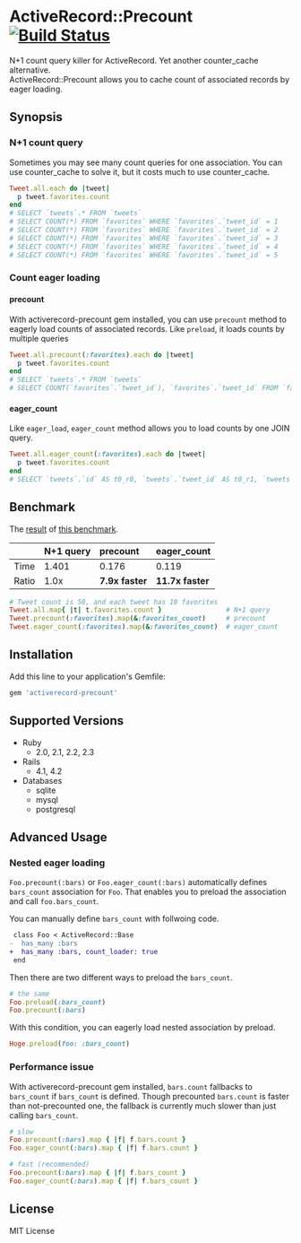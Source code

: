 # ActiveRecord::Precount [![Build Status](https://travis-ci.org/k0kubun/activerecord-precount.svg?branch=master)](https://travis-ci.org/k0kubun/activerecord-precount)

N+1 count query killer for ActiveRecord. Yet another counter\_cache alternative.  
ActiveRecord::Precount allows you to cache count of associated records by eager loading.

## Synopsis

### N+1 count query

Sometimes you may see many count queries for one association.
You can use counter\_cache to solve it, but it costs much to use counter\_cache.

```rb
Tweet.all.each do |tweet|
  p tweet.favorites.count
end
# SELECT `tweets`.* FROM `tweets`
# SELECT COUNT(*) FROM `favorites` WHERE `favorites`.`tweet_id` = 1
# SELECT COUNT(*) FROM `favorites` WHERE `favorites`.`tweet_id` = 2
# SELECT COUNT(*) FROM `favorites` WHERE `favorites`.`tweet_id` = 3
# SELECT COUNT(*) FROM `favorites` WHERE `favorites`.`tweet_id` = 4
# SELECT COUNT(*) FROM `favorites` WHERE `favorites`.`tweet_id` = 5
```

### Count eager loading

#### precount

With activerecord-precount gem installed, you can use `precount` method
to eagerly load counts of associated records.
Like `preload`, it loads counts by multiple queries

```rb
Tweet.all.precount(:favorites).each do |tweet|
  p tweet.favorites.count
end
# SELECT `tweets`.* FROM `tweets`
# SELECT COUNT(`favorites`.`tweet_id`), `favorites`.`tweet_id` FROM `favorites` WHERE `favorites`.`tweet_id` IN (1, 2, 3, 4, 5) GROUP BY `favorites`.`tweet_id`
```

#### eager\_count

Like `eager_load`, `eager_count` method allows you to load counts by one JOIN query.

```rb
Tweet.all.eager_count(:favorites).each do |tweet|
  p tweet.favorites.count
end
# SELECT `tweets`.`id` AS t0_r0, `tweets`.`tweet_id` AS t0_r1, `tweets`.`user_id` AS t0_r2, `tweets`.`created_at` AS t0_r3, `tweets`.`updated_at` AS t0_r4, COUNT(`favorites`.`id`) AS t1_r0 FROM `tweets` LEFT OUTER JOIN `favorites` ON `favorites`.`tweet_id` = `tweets`.`id` GROUP BY tweets.id
```

## Benchmark

The [result](https://travis-ci.org/k0kubun/activerecord-precount/jobs/49061937) of
[this benchmark](https://github.com/k0kubun/activerecord-precount/blob/40765d36ff0e0627cd0941b2c0a0f6573290c67e/benchmark.rb).

|    | N+1 query | precount | eager\_count |
|:-- |:----------|:---------|:-------------|
| Time | 1.401 | 0.176 | 0.119 |
| Ratio | 1.0x | **7.9x faster** | **11.7x faster** |

```rb
# Tweet count is 50, and each tweet has 10 favorites
Tweet.all.map{ |t| t.favorites.count }                # N+1 query
Tweet.precount(:favorites).map(&:favorites_count)     # precount
Tweet.eager_count(:favorites).map(&:favorites_count)  # eager_count
```

## Installation

Add this line to your application's Gemfile:

```ruby
gem 'activerecord-precount'
```

## Supported Versions

- Ruby
  - 2.0, 2.1, 2.2, 2.3
- Rails
  - 4.1, 4.2
- Databases
  - sqlite
  - mysql
  - postgresql

## Advanced Usage

### Nested eager loading
`Foo.precount(:bars)` or `Foo.eager_count(:bars)` automatically defines `bars_count` association for `Foo`.
That enables you to preload the association and call `foo.bars_count`.

You can manually define `bars_count` with follwoing code.

```diff
 class Foo < ActiveRecord::Base
-  has_many :bars
+  has_many :bars, count_loader: true
 end
```

Then there are two different ways to preload the `bars_count`.

```rb
# the same
Foo.preload(:bars_count)
Foo.precount(:bars)
```

With this condition, you can eagerly load nested association by preload.

```rb
Hoge.preload(foo: :bars_count)
```

### Performance issue

With activerecord-precount gem installed, `bars.count` fallbacks to `bars_count` if `bars_count` is defined.
Though precounted `bars.count` is faster than not-precounted one, the fallback is currently much slower than just calling `bars_count`.

```rb
# slow
Foo.precount(:bars).map { |f| f.bars.count }
Foo.eager_count(:bars).map { |f| f.bars.count }

# fast (recommended)
Foo.precount(:bars).map { |f| f.bars_count }
Foo.eager_count(:bars).map { |f| f.bars_count }
```

## License

MIT License
